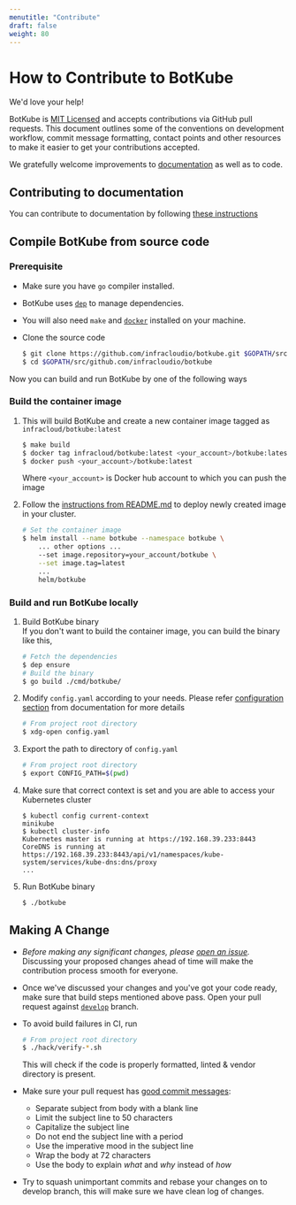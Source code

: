 ```yaml
---
menutitle: "Contribute"
draft: false
weight: 80
---
```


# How to Contribute to BotKube

We'd love your help!

BotKube is [MIT Licensed](/license) and accepts contributions via
GitHub pull requests. This document outlines some of the conventions
on development workflow, commit message formatting, contact points and
other resources to make it easier to get your contributions accepted.

We gratefully welcome improvements to
[documentation](https://www.botkube.io/ "Go to documentation site") as
well as to code.

## Contributing to documentation
You can contribute to documentation by following [these
instructions](https://github.com/infracloudio/botkube-docs#contributing
"Contributing to BotKube Docs")

## Compile BotKube from source code
### Prerequisite
* Make sure you have `go` compiler installed.
* BotKube uses [`dep`](https://github.com/golang/dep) to manage
dependencies.
* You will also need `make` and
[`docker`](https://docs.docker.com/install/) installed on your
machine.
* Clone the source code

  ```sh
  $ git clone https://github.com/infracloudio/botkube.git $GOPATH/src/github.com/infracloudio/botkube
  $ cd $GOPATH/src/github.com/infracloudio/botkube
  ```

Now you can build and run BotKube by one of the following ways
### Build the container image
1. This will build BotKube and create a new container image tagged as `infracloud/botkube:latest`
   ```sh
   $ make build
   $ docker tag infracloud/botkube:latest <your_account>/botkube:latest
   $ docker push <your_account>/botkube:latest
   ```
   Where `<your_account>` is Docker hub account to which you can push the image

2. Follow the [instructions from
   README.md](https://github.com/infracloudio/botkube#using-helm) to
   deploy newly created image in your cluster.
   ```sh
   # Set the container image
   $ helm install --name botkube --namespace botkube \
	   ... other options ...
	   --set image.repository=your_account/botkube \
	   --set image.tag=latest
	   ...
	   helm/botkube
   ```

### Build and run BotKube locally
1. Build BotKube binary  
   If you don't want to build the container image, you can build the
   binary like this,
   ```sh
   # Fetch the dependencies
   $ dep ensure
   # Build the binary
   $ go build ./cmd/botkube/
   ```
2. Modify `config.yaml` according to your needs. Please refer
   [configuration section](https://www.botkube.io/configuration/) from
   documentation for more details
   ```sh
   # From project root directory
   $ xdg-open config.yaml
   ```
3. Export the path to directory of `config.yaml`
   ```sh
   # From project root directory
   $ export CONFIG_PATH=$(pwd)
   ```
4. Make sure that correct context is set and you are able to access
   your Kubernetes cluster
   ```console
   $ kubectl config current-context
   minikube
   $ kubectl cluster-info
   Kubernetes master is running at https://192.168.39.233:8443
   CoreDNS is running at https://192.168.39.233:8443/api/v1/namespaces/kube-system/services/kube-dns:dns/proxy
   ...
	```
5. Run BotKube binary
   ```sh
   $ ./botkube
   ```

## Making A Change

* *Before making any significant changes, please [open an
issue](https://github.com/infracloudio/botkube/issues).* Discussing
your proposed changes ahead of time will make the contribution process
smooth for everyone.

* Once we've discussed your changes and you've got your code ready,
make sure that build steps mentioned above pass. Open your pull
request against
[`develop`](http://github.com/infracloudio/botkube/tree/develop)
branch.

* To avoid build failures in CI, run
  ```sh
  # From project root directory
  $ ./hack/verify-*.sh
  ```
  This will check if the code is properly formatted, linted & vendor directory is present.

* Make sure your pull request has [good commit
messages](https://chris.beams.io/posts/git-commit/):
  * Separate subject from body with a blank line
  * Limit the subject line to 50 characters
  * Capitalize the subject line
  * Do not end the subject line with a period
  * Use the imperative mood in the subject line
  * Wrap the body at 72 characters
  * Use the body to explain _what_ and _why_ instead of _how_

* Try to squash unimportant commits and rebase your changes on to
develop branch, this will make sure we have clean log of changes.
